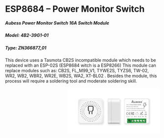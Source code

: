 # ESP8684 – Power Monitor Switch

##### Aubess Power Monitor Switch 16A Switch Module
##### Model: 4B2-39G1-01
##### Type: ZN366877_01

This device uses a Tasmota CB2S incompatible module which needs to be replaced with an ESP-02S (ESP8684 witch is a ESP8266) This module can replace modules such as: CB2S, FL_M99_V1, TYWE2S, TYZS6, TW-02, WR2, WB2, WBR2, WR2E, WB2S, WA2, XT-BL02 . Besides the module, this process will require a soldering tool and moderate soldering skill.

<img  style="float: right;" src="https://github.com/AchimPieters/ESP8684-POWER-SWITCH-WITH-POWER-MONITORING/blob/main/images/AUBESS%20POWER-SWITCH-WITH-POWER-MONITORING.png" width="300">
